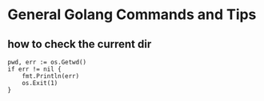 # General Golang Commands and Tips

## how to check the current dir
    pwd, err := os.Getwd()
    if err != nil {
        fmt.Println(err)
        os.Exit(1)
    }
